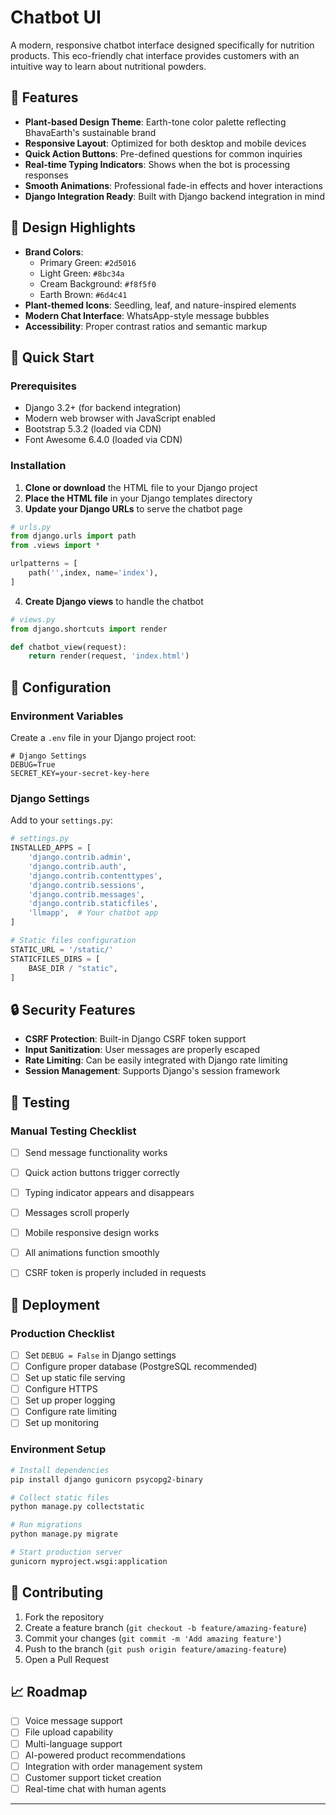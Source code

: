 # Chatbot UI

A modern, responsive chatbot interface designed specifically for nutrition products. This eco-friendly chat interface provides customers with an intuitive way to learn about nutritional powders.

## 🌱 Features

- **Plant-based Design Theme**: Earth-tone color palette reflecting BhavaEarth's sustainable brand
- **Responsive Layout**: Optimized for both desktop and mobile devices
- **Quick Action Buttons**: Pre-defined questions for common inquiries
- **Real-time Typing Indicators**: Shows when the bot is processing responses
- **Smooth Animations**: Professional fade-in effects and hover interactions
- **Django Integration Ready**: Built with Django backend integration in mind

## 🎨 Design Highlights

- **Brand Colors**: 
  - Primary Green: `#2d5016`
  - Light Green: `#8bc34a`
  - Cream Background: `#f8f5f0`
  - Earth Brown: `#6d4c41`
- **Plant-themed Icons**: Seedling, leaf, and nature-inspired elements
- **Modern Chat Interface**: WhatsApp-style message bubbles
- **Accessibility**: Proper contrast ratios and semantic markup

## 🚀 Quick Start

### Prerequisites

- Django 3.2+ (for backend integration)
- Modern web browser with JavaScript enabled
- Bootstrap 5.3.2 (loaded via CDN)
- Font Awesome 6.4.0 (loaded via CDN)

### Installation

1. **Clone or download** the HTML file to your Django project
2. **Place the HTML file** in your Django templates directory
3. **Update your Django URLs** to serve the chatbot page

```python
# urls.py
from django.urls import path
from .views import *

urlpatterns = [
    path('',index, name='index'),
]
```

4. **Create Django views** to handle the chatbot

```python
# views.py
from django.shortcuts import render

def chatbot_view(request):
    return render(request, 'index.html')

```

## 🔧 Configuration

### Environment Variables

Create a `.env` file in your Django project root:

```env
# Django Settings
DEBUG=True
SECRET_KEY=your-secret-key-here
```

### Django Settings

Add to your `settings.py`:

```python
# settings.py
INSTALLED_APPS = [
    'django.contrib.admin',
    'django.contrib.auth',
    'django.contrib.contenttypes',
    'django.contrib.sessions',
    'django.contrib.messages',
    'django.contrib.staticfiles',
    'llmapp',  # Your chatbot app
]

# Static files configuration
STATIC_URL = '/static/'
STATICFILES_DIRS = [
    BASE_DIR / "static",
]
```

## 🔒 Security Features

- **CSRF Protection**: Built-in Django CSRF token support
- **Input Sanitization**: User messages are properly escaped
- **Rate Limiting**: Can be easily integrated with Django rate limiting
- **Session Management**: Supports Django's session framework

## 🧪 Testing

### Manual Testing Checklist

- [ ] Send message functionality works
- [ ] Quick action buttons trigger correctly
- [ ] Typing indicator appears and disappears
- [ ] Messages scroll properly
- [ ] Mobile responsive design works
- [ ] All animations function smoothly
- [ ] CSRF token is properly included in requests


## 🚀 Deployment

### Production Checklist

- [ ] Set `DEBUG = False` in Django settings
- [ ] Configure proper database (PostgreSQL recommended)
- [ ] Set up static file serving
- [ ] Configure HTTPS
- [ ] Set up proper logging
- [ ] Configure rate limiting
- [ ] Set up monitoring

### Environment Setup

```bash
# Install dependencies
pip install django gunicorn psycopg2-binary

# Collect static files
python manage.py collectstatic

# Run migrations
python manage.py migrate

# Start production server
gunicorn myproject.wsgi:application
```


## 🤝 Contributing

1. Fork the repository
2. Create a feature branch (`git checkout -b feature/amazing-feature`)
3. Commit your changes (`git commit -m 'Add amazing feature'`)
4. Push to the branch (`git push origin feature/amazing-feature`)
5. Open a Pull Request


## 📈 Roadmap

- [ ] Voice message support
- [ ] File upload capability
- [ ] Multi-language support
- [ ] AI-powered product recommendations
- [ ] Integration with order management system
- [ ] Customer support ticket creation
- [ ] Real-time chat with human agents

---
